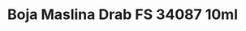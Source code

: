 ---
layout: product
title: "Boja Maslina Drab FS 34087 10ml"
price: "330" 
desc: "Acrylic Laquer 10mL"
img_path: "/assets/img/RC026.jpg"
brand: "AK "
available: true
special_offer: false
new: false
soon: false
cat: "020000"
subcat: "020200"
subsubcat: "020201"
sifra: "RC026"
popular: false
---